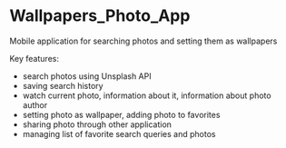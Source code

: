 # Wallpapers_Photo_App
Mobile application for searching photos and setting them as wallpapers

Key features:
- search photos using Unsplash API
- saving search history
- watch current photo, information about it, information about photo author
- setting photo as wallpaper, adding photo to favorites
- sharing photo through other application
- managing list of favorite search queries and photos

